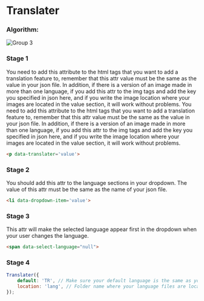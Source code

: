 # Translater
### Algorithm:
![Group 3](https://user-images.githubusercontent.com/59766658/163424974-3473079a-6844-4b96-ad5e-a933d6b6d5ff.png)
### Stage 1
You need to add this attribute to the html tags that you want to add a translation feature to, remember that this attr value must be the same as the value in your json file. In addition, if there is a version of an image made in more than one language, if you add this attr to the img tags and add the key you specified in json here, and if you write the image location where your images are located in the value section, it will work without problems.
You need to add this attribute to the html tags that you want to add a translation feature to, remember that this attr value must be the same as the value in your json file. In addition, if there is a version of an image made in more than one language, if you add this attr to the img tags and add the key you specified in json here, and if you write the image location where your images are located in the value section, it will work without problems.
```html
<p data-translater='value'>
```
### Stage 2
You should add this attr to the language sections in your dropdown. The value of this attr must be the same as the name of your json file.
```html
<li data-dropdown-item='value'>
```
### Stage 3
This attr will make the selected language appear first in the dropdown when your user changes the language.
```html
<span data-select-language="null">
```

### Stage 4
```javascript
Translater({
    default: 'TR', // Make sure your default language is the same as your JSON file name.
    location: 'lang', // Folder name where your language files are located
});
```
